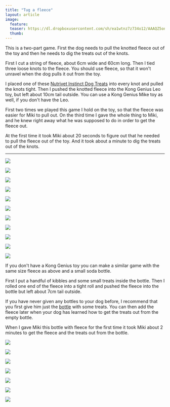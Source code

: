 ```yaml
---
title: "Tug a fleece"
layout: article
image:
  feature:
  teaser: https://dl.dropboxusercontent.com/sh/ea1wtnz7z734o12/AAAQZ5onSvDEItMHDacxweu-a/aktivointi/solmupiilo/DS02879-245px.jpg
  thumb:
---
```


This is a two-part game. First the dog needs to pull the knotted fleece out of the toy and then he needs to dig the treats out of the knots.

First I cut a string of fleece, about 6cm wide and 60cm long. Then I tied three loose knots to the fleece. You should use fleece, so that it won't unravel when the dog pulls it out from the toy.

I placed one of these [Nutrivet Instinct Dog Treats](http://www.zooplus.com/shop/dogs/dog_treats_chews/dog_reward_treats/other/428730) into every knot and pulled the knots tight. Then I pushed the knotted fleece into the Kong Genius Leo toy, but left about 10cm tail outside. You can use a Kong Genius Mike toy as well, if you don't have the Leo.

First two times we played this game I hold on the toy, so that the fleece was easier for Miki to pull out. On the third time I gave the whole thing to Miki, and he knew right away what he was supposed to do in order to get the fleece out.

At the first time it took Miki about 20 seconds to figure out that he needed to pull the fleece out of the toy. And it took about a minute to dig the treats out of the knots.

---

[![](https://dl.dropboxusercontent.com/sh/ea1wtnz7z734o12/AAB0L-tjr6LxBmwtBowDPUHPa/aktivointi/solmupiilo/DS02729-800px.jpg)](https://dl.dropboxusercontent.com/sh/ea1wtnz7z734o12/AADy7Y_CuoCW4yHjwwlX8J_-a/aktivointi/solmupiilo/DS02729.jpg)

[![](https://dl.dropboxusercontent.com/sh/ea1wtnz7z734o12/AACX7JBLl28vfBvvWzcyLjsEa/aktivointi/solmupiilo/DS02746-800px.jpg)](https://dl.dropboxusercontent.com/sh/ea1wtnz7z734o12/AABdglZ3x-beRBRxgU0KULDda/aktivointi/solmupiilo/DS02746.jpg)

[![](https://dl.dropboxusercontent.com/sh/ea1wtnz7z734o12/AAAounKTugwCDs1Fu7MGRxMka/aktivointi/solmupiilo/DS02757-800px.jpg)](https://dl.dropboxusercontent.com/sh/ea1wtnz7z734o12/AABXJCECYt6b67eAs-qXIqUAa/aktivointi/solmupiilo/DS02757.jpg)

[![](https://dl.dropboxusercontent.com/sh/ea1wtnz7z734o12/AAAx5FQSTEZCDLVDz5yH0qRca/aktivointi/solmupiilo/DS02775-800px.jpg)](https://dl.dropboxusercontent.com/sh/ea1wtnz7z734o12/AAARwZyZthpNJ4Q0QxEl80dCa/aktivointi/solmupiilo/DS02775.jpg)

[![](https://dl.dropboxusercontent.com/sh/ea1wtnz7z734o12/AADd0ouRdpJw8VlPtPXTK4oJa/aktivointi/solmupiilo/DS02797-800px.jpg)](https://dl.dropboxusercontent.com/sh/ea1wtnz7z734o12/AADEwxazeDktgdabbRwewSAoa/aktivointi/solmupiilo/DS02797.jpg)

[![](https://dl.dropboxusercontent.com/sh/ea1wtnz7z734o12/AABozB40ujgQQhaz2lCgWhUFa/aktivointi/solmupiilo/DS02806-800px.jpg)](https://dl.dropboxusercontent.com/sh/ea1wtnz7z734o12/AAC4eheGYQU4FlX7PK8onqfea/aktivointi/solmupiilo/DS02806.jpg)

[![](https://dl.dropboxusercontent.com/sh/ea1wtnz7z734o12/AADkv3d_JsqlsmRk94EvITpqa/aktivointi/solmupiilo/DS02849-800px.jpg)](https://dl.dropboxusercontent.com/sh/ea1wtnz7z734o12/AABbIhNizx9pmxjt4IplX1Iea/aktivointi/solmupiilo/DS02849.jpg)

[![](https://dl.dropboxusercontent.com/sh/ea1wtnz7z734o12/AACZqPq6gXdoNc87lplDucGua/aktivointi/solmupiilo/DS02879-800px.jpg)](https://dl.dropboxusercontent.com/sh/ea1wtnz7z734o12/AABL-e8SJX2IGvm53xKey5IAa/aktivointi/solmupiilo/DS02879.jpg)

[![](https://dl.dropboxusercontent.com/sh/ea1wtnz7z734o12/AAC_YYphiC1NFVaqE0gel1-ga/aktivointi/solmupiilo/DS02887-800px.jpg)](https://dl.dropboxusercontent.com/sh/ea1wtnz7z734o12/AAB8fyb-eLTQYMT-h6Q_coXIa/aktivointi/solmupiilo/DS02887.jpg)

[![](https://dl.dropboxusercontent.com/sh/ea1wtnz7z734o12/AABWHYn3l9hgjyiMvMVfQb8Ba/aktivointi/solmupiilo/DS02719-800px.jpg)](https://dl.dropboxusercontent.com/sh/ea1wtnz7z734o12/AACze71sO0uHinxiKyil0BOAa/aktivointi/solmupiilo/DS02719.jpg)

[![](https://dl.dropboxusercontent.com/sh/ea1wtnz7z734o12/AAB5N1LoVFPJsf-wT70tk0A0a/aktivointi/solmupiilo/DS02720-800px.jpg)](https://dl.dropboxusercontent.com/sh/ea1wtnz7z734o12/AADGH4991prslNSBMIBDOaH6a/aktivointi/solmupiilo/DS02720.jpg)

If you don't have a Kong Genius toy you can make a similar game with the same size fleece as above and a small soda bottle.

First I put a handful of kibbles and some small treats inside the bottle. Then I rolled one end of the fleece into a tight roll and pushed the fleece into the bottle but left about 7cm tail outside.

If you have never given any bottles to your dog before, I recommend that you first give him just the [bottle](/en/activation/soda-bottle/) with some treats. You can then add the fleece later when your dog has learned how to get the treats out from the empty bottle.

When I gave Miki this bottle with fleece for the first time it took Miki about 2 minutes to get the fleece and the treats out from the bottle.

[![](https://dl.dropboxusercontent.com/sh/ea1wtnz7z734o12/AAA63QYSSebOvHcLxHw3nPNza/aktivointi/solmupiilo/DS13410-800px.jpg)](https://dl.dropboxusercontent.com/sh/ea1wtnz7z734o12/AAA-FvOdqUPUbWP5esy7YzS6a/aktivointi/solmupiilo/DS13410.jpg)

[![](https://dl.dropboxusercontent.com/sh/ea1wtnz7z734o12/AAAfe3fS4As7oQb35fgPTXDaa/aktivointi/solmupiilo/DS13239-800px.jpg)](https://dl.dropboxusercontent.com/sh/ea1wtnz7z734o12/AADvpyimkDDprP-jSfoBPcyya/aktivointi/solmupiilo/DS13239.jpg)

[![](https://dl.dropboxusercontent.com/sh/ea1wtnz7z734o12/AAAGW5H3ZZr0sWRKuXqFRVTma/aktivointi/solmupiilo/DS13255-800px.jpg)](https://dl.dropboxusercontent.com/sh/ea1wtnz7z734o12/AAADtDdF5scXnAjdA00tgXrVa/aktivointi/solmupiilo/DS13255.jpg)

[![](https://dl.dropboxusercontent.com/sh/ea1wtnz7z734o12/AACCWbMvdqtp_9hVxAN14C9fa/aktivointi/solmupiilo/DS13473-800px.jpg)](https://dl.dropboxusercontent.com/sh/ea1wtnz7z734o12/AAAk8gDo9dF-Hv8rhHix0snOa/aktivointi/solmupiilo/DS13473.jpg)

[![](https://dl.dropboxusercontent.com/sh/ea1wtnz7z734o12/AABG0IhtBKI-ZuwIoAiuW8xqa/aktivointi/solmupiilo/DS13302-800px.jpg)](https://dl.dropboxusercontent.com/sh/ea1wtnz7z734o12/AAA_9Kvm9FAlj-jk6Sp7vXExa/aktivointi/solmupiilo/DS13302.jpg)

[![](https://dl.dropboxusercontent.com/sh/ea1wtnz7z734o12/AACI9WjPBdsGxwoXwNgXDXn5a/aktivointi/solmupiilo/DS13501-800px.jpg)](https://dl.dropboxusercontent.com/sh/ea1wtnz7z734o12/AAAhKTkDPYLzv-QRARRexzFua/aktivointi/solmupiilo/DS13501.jpg)

[![](https://dl.dropboxusercontent.com/sh/ea1wtnz7z734o12/AACXWb4jXBMbVfp4wIluvPGDa/aktivointi/solmupiilo/DS13519-800px.jpg)](https://dl.dropboxusercontent.com/sh/ea1wtnz7z734o12/AADwIeh9PPQQvUmO-XymhCL-a/aktivointi/solmupiilo/DS13519.jpg)
